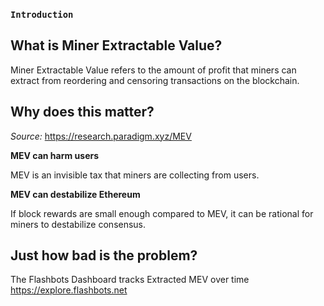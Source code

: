 ### `Introduction`

## What is Miner Extractable Value?

Miner Extractable Value refers to the amount of profit that miners can extract from reordering and censoring transactions on the blockchain.

## Why does this matter?

*Source:* https://research.paradigm.xyz/MEV

**MEV can harm users**

MEV is an invisible tax that miners are collecting from users.

**MEV can destabilize Ethereum**

If block rewards are small enough compared to MEV, it can be rational for miners to destabilize consensus.

## Just how bad is the problem?

The Flashbots Dashboard tracks Extracted MEV over time https://explore.flashbots.net